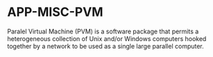 APP-MISC-PVM
============

Paralel Virtual Machine (PVM)  is a software package that permits a heterogeneous collection of Unix and/or Windows computers hooked together by a network to be used as a single large parallel computer. 
